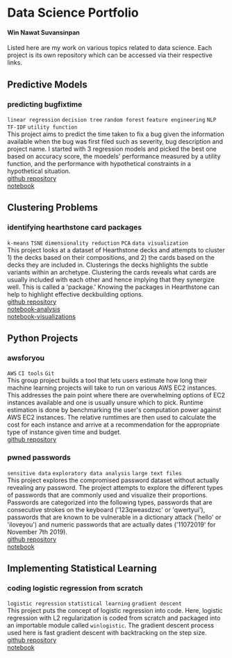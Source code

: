 # Data Science Portfolio
#### Win Nawat Suvansinpan
Listed here are my work on various topics related to data science. Each project is its own repository which can be accessed via their respective links.

## Predictive Models
### predicting bugfixtime
`linear regression` `decision tree` `random forest` `feature engineering` `NLP` `TF-IDF` `utility function`  
This project aims to predict the time taken to fix a bug given the information available when the bug was first filed such as severity, bug description and project name. I started with 3 regression models and picked the best one based on accuracy score, the moedels' performance measured by a utility function, and the performance with hypothetical constraints in a hypothetical situation.  
[github repository](https://github.com/winnawat/bugfixtime)  
[notebook](http://nbviewer.jupyter.org/github/winnawat/bugfixtime/blob/master/bugfixtime.ipynb)  

## Clustering Problems
### identifying hearthstone card packages
`k-means` `TSNE` `dimensionality reduction` `PCA` `data visualization`  
This project looks at a dataset of Hearthstone decks and attempts to cluster 1) the decks based on their compositions, and 2) the cards based on the decks they are included in. Clusterings the decks highlights the subtle variants within an archetype. Clustering the cards reveals what cards are usually included with each other and hence implying that they synergize well. This is called a 'package.' Knowing the packages in Hearthstone can help to highlight effective deckbuilding options.  
[github repository](https://github.com/winnawat/hearthstone-card-package)  
[notebook-analysis](http://nbviewer.jupyter.org/github/winnawat/hearthstone-card-package/blob/master/hs-package-kmeans.ipynb)  
[notebook-visualizations](http://nbviewer.jupyter.org/github/winnawat/hearthstone-card-package/blob/master/hs-package-viz.ipynb)

## Python Projects
### awsforyou
`AWS` `CI tools` `Git`  
This group project builds a tool that lets users estimate how long their machine learning projects will take to run on various AWS EC2 instances. This addresses the pain point where there are overwhelming options of EC2 instances available and one is usually unsure which to pick. Runtime estimation is done by benchmarking the user's computation power against AWS EC2 instances. The relative rumtimes are then used to calculate the cost for each instance and arrive at a recommendation for the appropriate type of instance given time and budget.  
[github repository](https://github.com/winnawat/AWS-foryou)

### pwned passwords
`sensitive data` `exploratory data analysis` `large text files`  
This project explores the compromised password dataset without actually revealing any password. The project attempts to explore the different types of passwords that are commonly used and visualize their proportions. Passwords are categorized into the following types, passwords that are consecutive strokes on the keyboard ('123qweasdzxc' or 'qwertyui'), passwords that are known to be vulnerable in a dictionary attack ('hello' or 'iloveyou') and numeric passwords that are actually dates ('11072019' for November 7th 2019).  
[github repository](https://github.com/winnawat/pwned-pass-proj)  
[notebook](https://github.com/winnawat/pwned-pass-proj/blob/master/report-notebook/pwned-passwords-final-report.ipynb)

## Implementing Statistical Learning
### coding logistic regression from scratch
`logistic regression` `statistical learning` `gradient descent`  
This project puts the concept of logistic regression into code. Here, logistic regression with L2 regularization is coded from scratch and packaged into an importable module called `winlogistic`. The gradient descent process used here is fast gradient descent with backtracking on the step size.  
[github repository](https://github.com/winnawat/winlogistic)  
[notebook](https://github.com/winnawat/winlogistic/blob/master/polish-code-assignment.ipynb)
